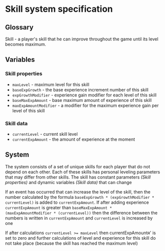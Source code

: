 # Skill system specification

## Glossary

Skill - a player's skill that he can improve throughout the game until its level becomes maximum.

## Variables

### Skill properties

- `maxLevel` - maximum level for this skill
- `baseExpGrowth` - the base experience increment number of this skill
- `expGrowthModifier` - experience gain modifier for each level of this skill
- `baseMaxExpAmount` - base maximum amount of experience of this skill
- `maxExpAmountModifier` - a modifier for the maximum experience gain per level of this skill

### Skill data

- `currentLevel` - current skill level
- `currentExpAmount` - the amount of experience at the moment

## System

The system consists of a set of unique skills for each player that do not depend on each other.
Each of these skills has personal leveling parameters that may differ from other skills.
The skill has constant parameters _(Skill properties)_ and dynamic variables _(Skill data)_ that can change

If an event has occurred that can increase the level of the skill, then the number
calculated by the formula `baseExpGrowth * (expGrowthModifier * currentLevel)` is added to `currentExpAmount`. If after
adding experience `currentExpAmount` is greater than `baseMaxExpAmount * (maxExpAmountModifier * (currentLevel))` then
the
difference between the numbers is written in `currentExpAmount` and `currentLevel` is increased by one

If after calculations `currentLevel >= maxLevel` then currentExpAmountя' is set to zero and further calculations of level
and experience for this skill do not take place (because the skill has reached the maximum level)